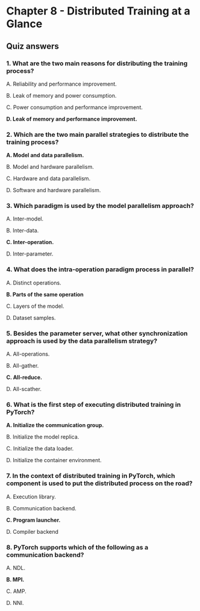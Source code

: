 # Chapter 8 - Distributed Training at a Glance

## Quiz answers

### 1. What are the two main reasons for distributing the training process?

A. Reliability and performance improvement.

B. Leak of memory and power consumption.

C. Power consumption and performance improvement.

**D. Leak of memory and performance improvement.**

### 2. Which are the two main parallel strategies to distribute the training process?

**A. Model and data parallelism.**

B. Model and hardware parallelism.

C. Hardware and data parallelism.

D. Software and hardware parallelism.

### 3. Which paradigm is used by the model parallelism approach?

A. Inter-model.

B. Inter-data.

**C. Inter-operation.**

D. Inter-parameter.

### 4. What does the intra-operation paradigm process in parallel?

A. Distinct operations.

**B. Parts of the same operation**

C. Layers of the model.

D. Dataset samples.

### 5. Besides the parameter server, what other synchronization approach is used by the data parallelism strategy?

A. All-operations.

B. All-gather.

**C. All-reduce.**

D. All-scather.

### 6. What is the first step of executing distributed training in PyTorch?

**A. Initialize the communication group.**

B. Initialize the model replica.

C. Initialize the data loader.

D. Initialize the container environment.

### 7. In the context of distributed training in PyTorch, which component is used to put the distributed process on the road?

A. Execution library.

B. Communication backend.

**C. Program launcher.**

D. Compiler backend

### 8. PyTorch supports which of the following as a communication backend?

A. NDL.

**B. MPI.**

C. AMP.

D. NNI.
